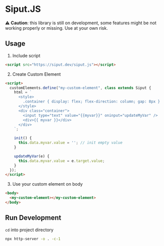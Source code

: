 # Siput.JS

⚠ **Caution**: this library is still on development, some features might be not working properly or missing. Use at your own risk.

## Usage

1. Include script

```html
<script src="https://siput.dev/siput.js"></script>
```

2. Create Custom Element

```html
<script>
  customElements.define("my-custom-element", class extends Siput {
    html = `
      <style>
        .container { display: flex; flex-direction: column; gap: 8px }
      </style>
      <div class="container">
        <input type="text" value="{{myvar}}" oninput="updateMyVar" />
        <div>{{ myvar }}</div>
      </div>
    `;

    init() {
      this.data.myvar.value = ''; // init empty value
    }

    updateMyVar(e) {
      this.data.myvar.value = e.target.value;
    }
  });
</script>
```

3. Use your custom element on body

```html
<body>
  <my-custom-element></my-custom-element>
</body>
```

## Run Development

`cd` into project directory

```bash
npx http-server -o . -c-1
```
